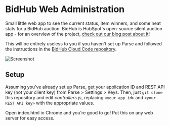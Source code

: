 BidHub Web Administration
===================
Small little web app to see the current status, item winners, and some neat stats for a BidHub auction. BidHub is HubSpot's open-source silent auction app - for an overview of the project, [check out our blog post about it](http://dev.hubspot.com/blog/building-an-auction-app-in-a-weekend)!

This will be entirely useless to you if you haven't set up Parse and followed the instructions in the [BidHub Cloud Code repository](https://github.com/HubSpot/BidHub-CloudCode).

![Screenshot](http://i.imgur.com/0hPpRLBl.png)

## Setup
Assuming you've already set up Parse, get your application ID and REST API key (not your client key) from Parse > Settings > Keys. Then, just `git clone` this repository and edit *controllers.js*, replacing `<your app id>` and `<your REST API key>` with the appropriate values. 

Open index.html in Chrome and you're good to go! Put this on any web server for easy access.

